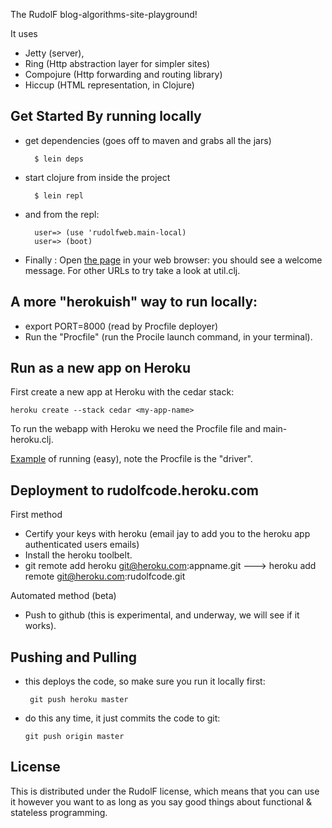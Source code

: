 The RudolF blog-algorithms-site-playground! 
     
It uses 
                        
 - Jetty (server), 
 - Ring (Http abstraction layer for simpler sites)
 - Compojure (Http forwarding and routing library) 
 - Hiccup (HTML representation, in Clojure) 

Get Started By running locally
------------------------------
* get dependencies (goes off to maven and grabs all the jars)

        $ lein deps

* start clojure from inside the project

        $ lein repl 

* and from the repl:

        user=> (use 'rudolfweb.main-local) 
        user=> (boot) 

* Finally : Open [the page](http://localhost:8080) in your web browser: you should see a welcome message. For other URLs to try take a look at util.clj.

A more "herokuish" way to run locally:
--------------------------------------
* export PORT=8000 (read by Procfile deployer)
* Run the "Procfile" (run the Procile launch command, in your terminal). 

Run as a new app on Heroku
--------------------------
First create a new app at Heroku with the cedar stack: 

    heroku create --stack cedar <my-app-name>
  
To run the webapp with Heroku we need the Procfile file and main-heroku.clj.

[Example](http://blog.heroku.com/archives/2011/7/5/clojure_on_heroku/) of running (easy), note the Procfile is the "driver".


Deployment to rudolfcode.heroku.com
-----------------------------------

First method

- Certify your keys with heroku (email jay to add you to the heroku app authenticated users emails)
- Install the heroku toolbelt. 
- git remote add heroku git@heroku.com:appname.git
--->  heroku add remote git@heroku.com:rudolfcode.git



Automated method (beta)

- Push to github (this is experimental, and underway, we will see if it works).

Pushing and Pulling 
-------------------
 - this deploys the code, so make sure you run it locally first:

        git push heroku master

 -  do this any time, it just commits the code to git:

        git push origin master


License
-------
This is distributed under the RudolF license, which means that you can use it however you 
want to as long as you say good things about functional & stateless programming.
